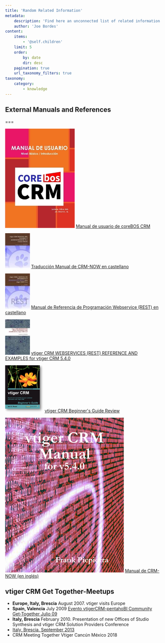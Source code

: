 ```yaml
---
title: 'Random Related Information'
metadata:
    description: 'Find here an unconnected list of related information.'
    author: 'Joe Bordes'
content:
    items:
        - '@self.children'
    limit: 5
    order:
        by: date
        dir: desc
    pagination: true
    url_taxonomy_filters: true
taxonomy:
    category:
        - knowledge
---
```


## External Manuals and References

===

![Manual de usuario de coreBOS CRM](manual/cbcrmmanual.jpeg?width=105px)
[Manual de usuario de coreBOS CRM](http://www.lulu.com/shop/lorenzo-p%C3%A9rez/manual-de-usuario-de-corebos-crm/paperback/product-22820731.html)

![Traducción Manual de CRM-NOW en castellano](manual/vtcrmmanual.jpeg?width=105px)
[Traducción Manual de CRM-NOW en castellano](https://www.lulu.com/en/us/shop/traducci%C3%B3n-espa%C3%B1ol-jpl-tsolucio-sl-and-frank-piepiorra/vtiger-crm-manual-del-usuario-y-administrador-v54-6a-edici%C3%B3n/ebook/product-1m4nzn6v.html)


![Manual de Referencia de Programación Webservice (REST) en castellano](manual/vtcrmrestmanual.jpeg?width=105px)
[Manual de Referencia de Programación Webservice (REST) en castellano](http://www.lulu.com/shop/joe-bordes-jpl-tsolucio/vtiger-crm-manual-de-desarrollo-webservices-rest-versi%C3%B3n-para-vtiger-crm-54/ebook/product-20637811.html)

![vtiger CRM WEBSERVICES (REST) REFERENCE AND EXAMPLES for vtiger CRM 5.4.0](manual/vtcrmrestenmanual.jpeg?width=105px)
[vtiger CRM WEBSERVICES (REST) REFERENCE AND EXAMPLES for vtiger CRM 5.4.0](http://www.lulu.com/shop/joe-bordes-jpl-tsolucio/vtiger-crm-webservices-rest-reference-and-examples-for-vtiger-crm-540/paperback/product-20453272.html)

![vtiger CRM Beginner's Guide](manual/vtiger_crm_beginners_guide.png?width=105px)
[vtiger CRM Beginner's Guide Review](vtigercrmbeginnersguide)

![Manual de CRM-NOW](manual/vtcrmmanualpiepiorra.jpg?width=105px)
[Manual de CRM-NOW (en inglés)](http://www.lulu.com/shop/frank-piepiorra/manual-for-vtiger-crm-v540/ebook/product-20449040.html)

## vtiger CRM Get Together-Meetups

* **Europe, Italy, Brescia** August 2007. vtiger visits Europe
* **Spain, Valencia** July 2009 [Evento vtigerCRM-pentahoBI Community Get-Together Julio 09](vtigerbijunio09)
* **Italy, Brescia** February 2010. Presentation of new Offices of Studio Synthesis and vtiger CRM Solution Providers Conference
* [Italy, Brescia. September 2013](vtgt2013)
* CRM Meeting Together Vtiger Cancún México 2018
